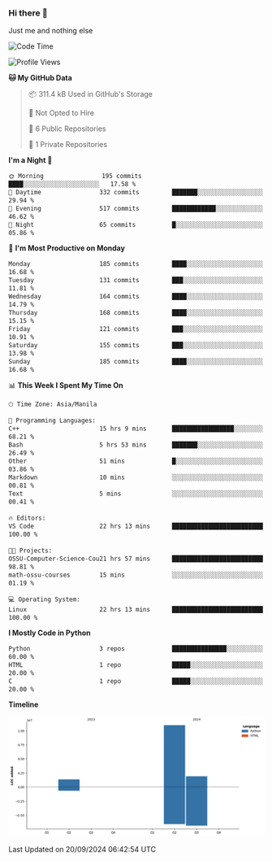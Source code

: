 ### Hi there 👋

Just me and nothing else


<!--START_SECTION:waka-->
![Code Time](http://img.shields.io/badge/Code%20Time-691%20hrs%2045%20mins-blue)

![Profile Views](http://img.shields.io/badge/Profile%20Views-5-blue)

**🐱 My GitHub Data** 

> 📦 311.4 kB Used in GitHub's Storage 
 > 
> 🚫 Not Opted to Hire
 > 
> 📜 6 Public Repositories 
 > 
> 🔑 1 Private Repositories 
 > 
**I'm a Night 🦉** 

```text
🌞 Morning                195 commits         ████░░░░░░░░░░░░░░░░░░░░░   17.58 % 
🌆 Daytime                332 commits         ███████░░░░░░░░░░░░░░░░░░   29.94 % 
🌃 Evening                517 commits         ████████████░░░░░░░░░░░░░   46.62 % 
🌙 Night                  65 commits          █░░░░░░░░░░░░░░░░░░░░░░░░   05.86 % 
```
📅 **I'm Most Productive on Monday** 

```text
Monday                   185 commits         ████░░░░░░░░░░░░░░░░░░░░░   16.68 % 
Tuesday                  131 commits         ███░░░░░░░░░░░░░░░░░░░░░░   11.81 % 
Wednesday                164 commits         ████░░░░░░░░░░░░░░░░░░░░░   14.79 % 
Thursday                 168 commits         ████░░░░░░░░░░░░░░░░░░░░░   15.15 % 
Friday                   121 commits         ███░░░░░░░░░░░░░░░░░░░░░░   10.91 % 
Saturday                 155 commits         ███░░░░░░░░░░░░░░░░░░░░░░   13.98 % 
Sunday                   185 commits         ████░░░░░░░░░░░░░░░░░░░░░   16.68 % 
```


📊 **This Week I Spent My Time On** 

```text
🕑︎ Time Zone: Asia/Manila

💬 Programming Languages: 
C++                      15 hrs 9 mins       █████████████████░░░░░░░░   68.21 % 
Bash                     5 hrs 53 mins       ███████░░░░░░░░░░░░░░░░░░   26.49 % 
Other                    51 mins             █░░░░░░░░░░░░░░░░░░░░░░░░   03.86 % 
Markdown                 10 mins             ░░░░░░░░░░░░░░░░░░░░░░░░░   00.81 % 
Text                     5 mins              ░░░░░░░░░░░░░░░░░░░░░░░░░   00.41 % 

🔥 Editors: 
VS Code                  22 hrs 13 mins      █████████████████████████   100.00 % 

🐱‍💻 Projects: 
OSSU-Computer-Science-Cou21 hrs 57 mins      █████████████████████████   98.81 % 
math-ossu-courses        15 mins             ░░░░░░░░░░░░░░░░░░░░░░░░░   01.19 % 

💻 Operating System: 
Linux                    22 hrs 13 mins      █████████████████████████   100.00 % 
```

**I Mostly Code in Python** 

```text
Python                   3 repos             ███████████████░░░░░░░░░░   60.00 % 
HTML                     1 repo              █████░░░░░░░░░░░░░░░░░░░░   20.00 % 
C                        1 repo              █████░░░░░░░░░░░░░░░░░░░░   20.00 % 
```



**Timeline**

![Lines of Code chart](https://raw.githubusercontent.com/brutist/brutist/main/assets/bar_graph.png)


 Last Updated on 20/09/2024 06:42:54 UTC
<!--END_SECTION:waka-->
